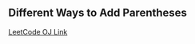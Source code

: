 Different Ways to Add Parentheses
---
[LeetCode OJ Link](https://leetcode.com/problems/different-ways-to-add-parentheses/)